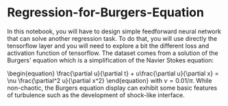 # Regression-for-Burgers-Equation

In this notebook, you will have to design simple feedforward neural network that can solve another regression task. To do that, you will use directly the tensorflow layer and you will need to explore a bit the different loss and activation function of tensorflow.
The dataset comes from a solution of the Burgers' equation which is a simplification of the Navier Stokes equation:

\begin{equation}
    \frac{\partial u}{\partial t} + u\frac{\partial u}{\partial x} = \nu \frac{\partial^2 u}{\partial x^2}
\end{equation}
with $\nu=0.01/\pi$. While non-chaotic, the Burgers equation display can exhibit some basic features of turbulence such as the development of shock-like interface.
